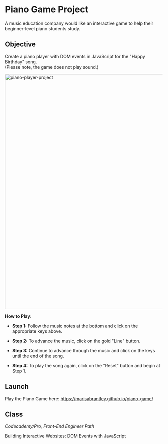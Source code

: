 # Piano Game Project

A music education company would like an interactive game to help their beginner-level piano students study.

## Objective

Create a piano player with DOM events in JavaScript for the "Happy Birthday" song.<br />
(Please note, the game does not play sound.)

<img width="749" alt="piano-player-project" src="https://user-images.githubusercontent.com/60168324/138981466-f582c486-9320-4a85-85a4-e0471648efa0.png">

**How to Play:**

* **Step 1:** Follow the music notes at the bottom and click on the appropriate keys above.

* **Step 2:** To advance the music, click on the gold "Line" button.

* **Step 3:** Continue to advance through the music and click on the keys until the end of the song.

* **Step 4:** To play the song again, click on the "Reset" button and begin at Step 1.

## Launch

Play the Piano Game here: https://marisabrantley.github.io/piano-game/

## Class

*Codecademy/Pro, Front-End Engineer Path*

Building Interactive Websites: DOM Events with JavaScript
